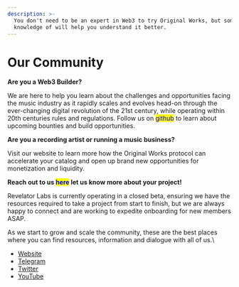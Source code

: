 ```yaml
---
description: >-
  You don't need to be an expert in Web3 to try Original Works, but some basic
  knowledge of will help you understand it better.
---
```


# Our Community

**Are you a Web3 Builder?**&#x20;

We are here to help you learn about the challenges and opportunities facing the music industry as it rapidly scales and evolves head-on through the ever-changing digital revolution of the 21st century, while operating within 20th centuries rules and regulations. Follow us on <mark style="color:blue;">github</mark> to learn about upcoming bounties and build opportunities. &#x20;

**Are you a recording artist or running a music business?**

Visit our website to learn more how the Original Works protocol can accelerate your catalog and open up brand new opportunities for monetization and liquidity.



**Reach out to us **<mark style="color:blue;">**here**</mark>** let us know more about your project!**

Revelator Labs is currently operating in a closed beta, ensuring we have the resources required to take a project from start to finish, but we are always happy to connect and are working to expedite onboarding for new members ASAP.

As we start to grow and scale the community, these are the best places where you can find resources, information and dialogue with all of us.\


* [Website](https://original.works)&#x20;
* [Telegram](https://t.me/+x73lMb67wSM1NDQx)
* [Twitter](https://twitter.com/originalworks\_n)
* [YouTube](https://www.youtube.com/channel/UCFFOqv-QoxAtxy29tyX-xVw)

